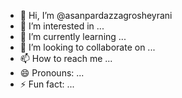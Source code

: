 - 👋 Hi, I’m @asanpardazzagrosheyrani
- 👀 I’m interested in ...
- 🌱 I’m currently learning ...
- 💞️ I’m looking to collaborate on ...
- 📫 How to reach me ...
- 😄 Pronouns: ...
- ⚡ Fun fact: ...

<!---
asanpardazzagrosheyrani/asanpardazzagrosheyrani is a ✨ special ✨ repository because its `README.md` (this file) appears on your GitHub profile.
You can click the Preview link to take a look at your changes.
--->
